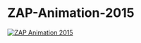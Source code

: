 # ZAP-Animation-2015

[![ZAP Animation 2015](https://cloud.githubusercontent.com/assets/7443922/21076910/4a32c806-befe-11e6-8988-20ede6d32b48.png)](https://youtu.be/jJko8RGBKuY?t=21s "ZAP Animation 2015")
